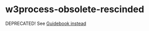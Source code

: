 # w3process-obsolete-rescinded

DEPRECATED! See [Guidebook instead](https://github.com/w3c/Guide/blob/main/process/obsolete-rescinded-supserseded.html)

